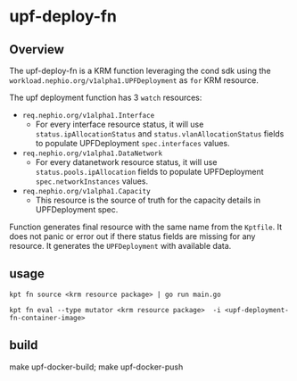 # upf-deploy-fn

## Overview

The upf-deploy-fn is a KRM function leveraging the cond sdk using the `workload.nephio.org/v1alpha1.UPFDeployment` as `for` KRM resource.

The upf deployment function has 3 `watch` resources:
- `req.nephio.org/v1alpha1.Interface` 
   - For every interface resource status, it will use `status.ipAllocationStatus` and `status.vlanAllocationStatus` fields to populate UPFDeployment `spec.interfaces` values.
- `req.nephio.org/v1alpha1.DataNetwork`
    - For every datanetwork resource status, it will use `status.pools.ipAllocation` fields to populate UPFDeployment `spec.networkInstances` values.
- `req.nephio.org/v1alpha1.Capacity`
    - This resource is the source of truth for the capacity details in UPFDeployment spec.

Function generates final resource with the same name from the `Kptfile`. It does not panic or error out if there status fields are missing for any resource. 
It generates the `UPFDeployment` with available data. 

## usage

```
kpt fn source <krm resource package> | go run main.go 
```

```
kpt fn eval --type mutator <krm resource package>  -i <upf-deployment-fn-container-image> 
```


## build

make upf-docker-build; make upf-docker-push